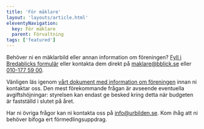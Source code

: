 ```yaml
---
title: 'För mäklare'
layout: 'layouts/article.html'
eleventyNavigation:
  key: För mäklare
  parent: Förvaltning
tags: ['featured']
---
```


Behöver ni en mäklarbild eller annan information om föreningen? [Fyll i Bredablicks formulär](https://bredablickforvaltning.se/ekonomisk-forvaltning/for-maklare/) eller kontakta dem direkt på [maklare@bblick.se](mailto:maklare@bblick.se) eller [010-177 59 00](tel:+460101775900).

Vänligen läs igenom [vårt dokument med information om föreningen](/assets/Information-brf.-Urbilden-2023.pdf) innan ni kontaktar oss. Den mest förekommande frågan är avseende eventuella avgiftshöjningar: styrelsen kan endast ge besked kring detta när budgeten är fastställd i slutet på året.

Har ni övriga frågor kan ni kontakta oss på [info@urbilden.se](mailto:info@urbilden.se). Kom ihåg att ni behöver bifoga ert förmedlingsuppdrag.
